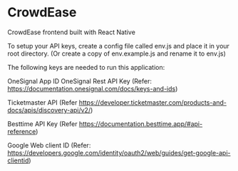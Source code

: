# CrowdEase
CrowdEase frontend built with React Native

To setup your API keys, create a config file called env.js and place it in your root directory. (Or create a copy of env.example.js and rename it to env.js)

The following keys are needed to run this application: 

OneSignal App ID
OneSignal Rest API Key
(Refer: https://documentation.onesignal.com/docs/keys-and-ids)

Ticketmaster API 
(Refer https://developer.ticketmaster.com/products-and-docs/apis/discovery-api/v2/)

Besttime API Key 
(Refer https://documentation.besttime.app/#api-reference)
  
Google Web client ID
(Refer: https://developers.google.com/identity/oauth2/web/guides/get-google-api-clientid)
